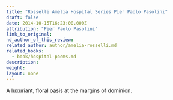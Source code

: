 ```yaml
---
title: "Rosselli Amelia Hospital Series Pier Paolo Pasolini"
draft: false
date: 2014-10-15T16:23:00.000Z
attribution: "Pier Paolo Pasolini"
link_to_original:
nd_author_of_this_review:
related_author: author/amelia-rosselli.md
related_books:
  - book/hospital-poems.md
description:
weight:
layout: none
---
```

A luxuriant, floral oasis at the margins of dominion.

